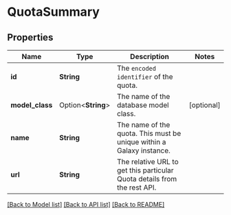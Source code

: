 # QuotaSummary

## Properties

Name | Type | Description | Notes
------------ | ------------- | ------------- | -------------
**id** | **String** | The `encoded identifier` of the quota. | 
**model_class** | Option<**String**> | The name of the database model class. | [optional]
**name** | **String** | The name of the quota. This must be unique within a Galaxy instance. | 
**url** | **String** | The relative URL to get this particular Quota details from the rest API. | 

[[Back to Model list]](../README.md#documentation-for-models) [[Back to API list]](../README.md#documentation-for-api-endpoints) [[Back to README]](../README.md)


